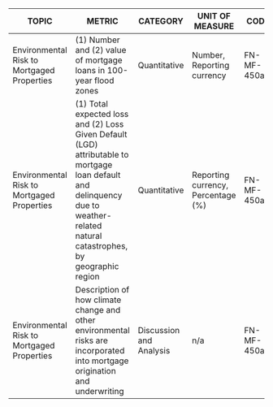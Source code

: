 | TOPIC | METRIC | CATEGORY | UNIT OF MEASURE | CODE |
|-------|--------|----------|------------------|------|
| Environmental Risk to Mortgaged Properties | (1) Number and (2) value of mortgage loans in 100-year flood zones | Quantitative | Number, Reporting currency | FN-MF-450a.1 |
| Environmental Risk to Mortgaged Properties | (1) Total expected loss and (2) Loss Given Default (LGD) attributable to mortgage loan default and delinquency due to weather-related natural catastrophes, by geographic region | Quantitative | Reporting currency, Percentage (%) | FN-MF-450a.2 |
| Environmental Risk to Mortgaged Properties | Description of how climate change and other environmental risks are incorporated into mortgage origination and underwriting | Discussion and Analysis | n/a | FN-MF-450a.3 |